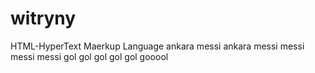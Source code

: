 # witryny
HTML-HyperText Maerkup Language
ankara messi ankara messi messi messi messi gol gol gol gol gol gooool
